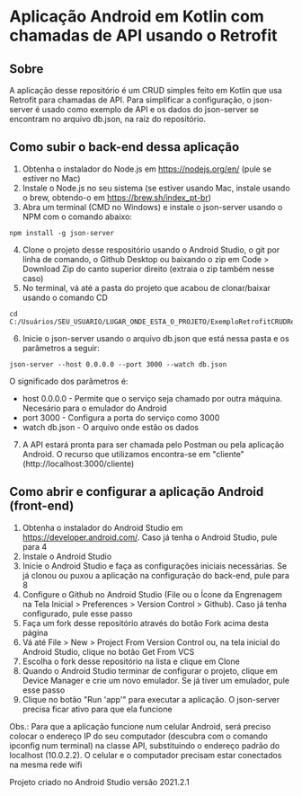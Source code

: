 # Aplicação Android em Kotlin com chamadas de API usando o Retrofit

## Sobre

A aplicação desse repositório é um CRUD simples feito em Kotlin que usa Retrofit para chamadas de API.
Para simplificar a configuração, o json-server é usado como exemplo de API e os dados do json-server
se encontram no arquivo db.json, na raiz do repositório.

## Como subir o back-end dessa aplicação

1. Obtenha o instalador do Node.js em https://nodejs.org/en/ (pule se estiver no Mac)
2. Instale o Node.js no seu sistema (se estiver usando Mac, instale usando o brew, obtendo-o em https://brew.sh/index_pt-br)
3. Abra um terminal (CMD no Windows) e instale o json-server usando o NPM com o comando abaixo:
```
npm install -g json-server
```
4. Clone o projeto desse respositório usando o Android Studio, o git por linha de comando, o
Github Desktop ou baixando o zip em Code > Download Zip do canto superior direito (extraia o
zip também nesse caso)
5. No terminal, vá até a pasta do projeto que acabou de clonar/baixar usando o comando CD
```
cd C:/Usuários/SEU_USUARIO/LUGAR_ONDE_ESTA_O_PROJETO/ExemploRetrofitCRUDRest
```
6. Inicie o json-server usando o arquivo db.json que está nessa pasta e os parâmetros a seguir:
```
json-server --host 0.0.0.0 --port 3000 --watch db.json
```
O significado dos parâmetros é:
- host 0.0.0.0 - Permite que o serviço seja chamado por outra máquina. Necesário para o emulador do Android
- port 3000 - Configura a porta do serviço como 3000
- watch db.json - O arquivo onde estão os dados
7. A API estará pronta para ser chamada pelo Postman ou pela aplicação Android. O recurso que utilizamos encontra-se em "cliente" (http://localhost:3000/cliente)

## Como abrir e configurar a aplicação Android (front-end)

1. Obtenha o instalador do Android Studio em https://developer.android.com/. Caso já tenha o Android Studio, pule para 4
2. Instale o Android Studio
3. Inicie o Android Studio e faça as configurações iniciais necessárias. Se já clonou ou puxou a aplicação na configuração do back-end, pule para 8
4. Configure o Github no Android Studio (File ou o Ícone da Engrenagem na Tela Inicial > Preferences > Version Control > Github). Caso já tenha configurado, pule esse passo
5. Faça um fork desse repositório através do botão Fork acima desta página
6. Vá até File > New > Project From Version Control ou, na tela inicial do Android Studio, clique no botão Get From VCS
7. Escolha o fork desse repositório na lista e clique em Clone
8. Quando o Android Studio terminar de configurar o projeto, clique em Device Manager e crie um novo emulador. Se já tiver um emulador, pule esse passo
9. Clique no botão "Run 'app'" para executar a aplicação. O json-server precisa ficar ativo para que ela funcione

Obs.: Para que a aplicação funcione num celular Android, será preciso colocar o endereço IP do seu computador (descubra com o comando ipconfig num terminal)
na classe API, substituindo o endereço padrão do localhost (10.0.2.2). O celular e o computador precisam estar conectados na mesma rede wifi

Projeto criado no Android Studio versão 2021.2.1
